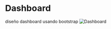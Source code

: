 # Dashboard
diseño dashboard usando bootstrap
![Dashboard](https://user-images.githubusercontent.com/54852794/168523389-2258a545-afcb-4534-a79b-f06266cf2305.png)
